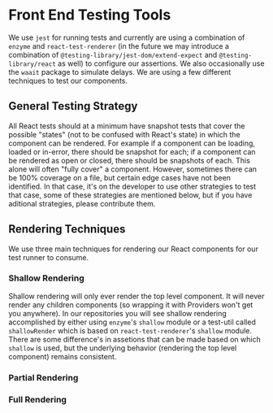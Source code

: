 # Front End Testing Tools

We use `jest` for running tests and currently are using a combination of `enzyme` and `react-test-renderer` (in the future we may introduce a combination of `@testing-library/jest-dom/extend-expect` and `@testing-library/react` as well) to configure our assertions. We also occasionally use the `waait` package to simulate delays. We are using a few different techniques to test our components.

## General Testing Strategy

All React tests should at a minimum have snapshot tests that cover the possible "states" (not to be confused with React's state) in which the component can be rendered. For example if a component can be loading, loaded or in-error, there should be snapshot for each; if a component can be rendered as open or closed, there should be snapshots of each. This alone will often "fully cover" a component. However, sometimes there can be 100% coverage on a file, but certain edge cases have not been identified. In that case, it's on the developer to use other strategies to test that case, some of these strategies are mentioned below, but if you have aditional strategies, please contribute them.

## Rendering Techniques

We use three main techniques for rendering our React components for our test runner to consume.

### Shallow Rendering

Shallow rendering will only ever render the top level component. It will never render any children components (so wrapping it with Providers won't get you anywhere). In our repositories you will see shallow rendering accomplished by either using `enzyme`'s `shallow` module or a test-util called `shallowRender` which is based on `react-test-renderer`'s `shallow` module. There are some difference's in assetions that can be made based on which `shallow` is used, but the underlying behavior (rendering the top level component) remains consistent.

### Partial Rendering

### Full Rendering
